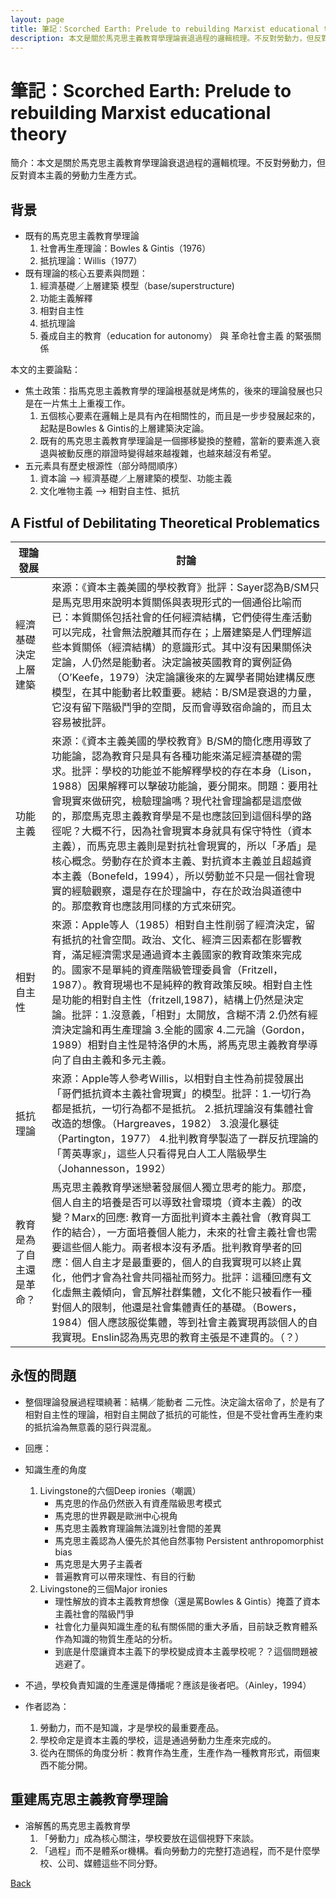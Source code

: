 ```yaml
---
layout: page
title: 筆記：Scorched Earth: Prelude to rebuilding Marxist educational theory
description: 本文是關於馬克思主義教育學理論衰退過程的邏輯梳理。不反對勞動力，但反對資本主義的勞動力生產方式。
---
```


# 筆記：Scorched Earth: Prelude to rebuilding Marxist educational theory

簡介：本文是關於馬克思主義教育學理論衰退過程的邏輯梳理。不反對勞動力，但反對資本主義的勞動力生產方式。

## 背景

* 既有的馬克思主義教育學理論
	1. 社會再生產理論：Bowles & Gintis（1976）
	2. 抵抗理論：Willis（1977）
* 既有理論的核心五要素與問題：
	1. 經濟基礎／上層建築 模型（base/superstructure) 
	2. 功能主義解釋
	3. 相對自主性
	4. 抵抗理論
	5. 養成自主的教育（education for autonomy） 與 革命社會主義 的緊張關係

本文的主要論點：

* 焦土政策：指馬克思主義教育學的理論根基就是烤焦的，後來的理論發展也只是在一片焦土上重複工作。
	1. 五個核心要素在邏輯上是具有內在相關性的，而且是一步步發展起來的，起點是Bowles & Gintis的上層建築決定論。
	2. 既有的馬克思主義教育學理論是一個挪移變換的整體，當新的要素進入衰退與被動反應的辯證時變得越來越複雜，也越來越沒有希望。
* 五元素具有歷史根源性（部分時間順序）
	1. 資本論 —> 經濟基礎／上層建築的模型、功能主義
	2. 文化唯物主義 —> 相對自主性、抵抗

## A Fistful of Debilitating Theoretical Problematics


| 理論發展                 | 討論                                                                                                                                                                                                                                                                                                                                                                                                                                                                                                                                                                                                                            |
|--------------------------|---------------------------------------------------------------------------------------------------------------------------------------------------------------------------------------------------------------------------------------------------------------------------------------------------------------------------------------------------------------------------------------------------------------------------------------------------------------------------------------------------------------------------------------------------------------------------------------------------------------------------------|
| 經濟基礎決定上層建築     | 來源：《資本主義美國的學校教育》批評：Sayer認為B/SM只是馬克思用來說明本質關係與表現形式的一個通俗比喻而已：本質關係包括社會的任何經濟結構，它們使得生產活動可以完成，社會無法脫離其而存在；上層建築是人們理解這些本質關係（經濟結構）的意識形式。其中沒有因果關係決定論，人仍然是能動者。決定論被英國教育的實例証偽（O’Keefe，1979）決定論讓後來的左翼學者開始建構反應模型，在其中能動者比較重要。總結：B/SM是衰退的力量，它沒有留下階級鬥爭的空間，反而會導致宿命論的，而且太容易被批評。                                                                                                                                      |
| 功能主義                 | 來源：《資本主義美國的學校教育》B/SM的簡化應用導致了功能論，認為教育只是具有各種功能來滿足經濟基礎的需求。批評：學校的功能並不能解釋學校的存在本身（Lison，1988）因果解釋可以擊破功能論，要分開來。問題：要用社會現實來做研究，檢驗理論嗎？現代社會理論都是這麼做的，那麼馬克思主義教育學是不是也應該回到這個科學的路徑呢？大概不行，因為社會現實本身就具有保守特性（資本主義），而馬克思主義則是對抗社會現實的，所以「矛盾」是核心概念。勞動存在於資本主義、對抗資本主義並且超越資本主義（Bonefeld，1994），所以勞動並不只是一個社會現實的經驗觀察，還是存在於理論中，存在於政治與道德中的。那麼教育也應該用同樣的方式來研究。 |
| 相對自主性               | 來源：Apple等人（1985）相對自主性削弱了經濟決定，留有抵抗的社會空間。政治、文化、經濟三因素都在影響教育，滿足經濟需求是通過資本主義國家的教育政策來完成的。國家不是單純的資產階級管理委員會（Fritzell，1987）。教育現場也不是純粹的教育政策反映。相對自主性是功能的相對自主性（fritzell,1987)，結構上仍然是決定論。批評：1.沒意義，「相對」太開放，含糊不清 2.仍然有經濟決定論和再生產理論 3.全能的國家 4.二元論（Gordon，1989）相對自主性是特洛伊的木馬，將馬克思主義教育學導向了自由主義和多元主義。                                                                                                                          |
| 抵抗理論                 | 來源：Apple等人參考Willis，以相對自主性為前提發展出「哥們抵抗資本主義社會現實」的模型。批評：1.一切行為都是抵抗，一切行為都不是抵抗。 2.抵抗理論沒有集體社會改造的想像。（Hargreaves，1982） 3.浪漫化暴徒（Partington，1977） 4.批判教育學製造了一群反抗理論的「菁英專家」，這些人只看得見白人工人階級學生（Johannesson，1992）                                                                                                                                                                                                                                                                                                 |
| 教育是為了自主還是革命？ | 馬克思主義教育學迷戀著發展個人獨立思考的能力。那麼，個人自主的培養是否可以導致社會環境（資本主義）的改變？Marx的回應: 教育一方面批判資本主義社會（教育與工作的結合），一方面培養個人能力，未來的社會主義社會也需要這些個人能力。兩者根本沒有矛盾。批判教育學者的回應：個人自主才是最重要的，個人的自我實現可以終止異化，他們才會為社會共同福祉而努力。批評：這種回應有文化虛無主義傾向，會瓦解社群集體，文化不能只被看作一種對個人的限制，他還是社會集體責任的基礎。（Bowers，1984）個人應該服從集體，等到社會主義實現再談個人的自我實現。Enslin認為馬克思的教育主張是不連貫的。（？）                                          |

## 永恆的問題

* 整個理論發展過程環繞著：結構／能動者 二元性。決定論太宿命了，於是有了相對自主性的理論，相對自主開啟了抵抗的可能性，但是不受社會再生產約束的抵抗淪為無意義的惡行與混亂。

* 回應：

* 知識生產的角度
	1. Livingstone的六個Deep ironies（嘲諷）  
		* 馬克思的作品仍然嵌入有資產階級思考模式
		* 馬克思的世界觀是歐洲中心視角
		* 馬克思主義教育理論無法識別社會間的差異
		* 馬克思主義認為人優先於其他自然事物 Persistent anthropomorphist bias 
		* 馬克思是大男子主義者
		* 普遍教育可以帶來理性、有目的行動
	2. Livingstone的三個Major ironies
		* 理性解放的資本主義教育想像（還是罵Bowles & Gintis）掩蓋了資本主義社會的階級鬥爭
		* 社會化力量與知識生產的私有關係間的重大矛盾，目前缺乏教育體系作為知識的物質生產站的分析。
		* 到底是什麼讓資本主義下的學校變成資本主義學校呢？？這個問題被逃避了。
* 不過，學校負責知識的生產還是傳播呢？應該是後者吧。（Ainley，1994）
* 作者認為：
	1. 勞動力，而不是知識，才是學校的最重要產品。
	2. 學校命定是資本主義的學校，這是通過勞動力生產來完成的。
	3. 從內在關係的角度分析：教育作為生產，生產作為一種教育形式，兩個東西不能分開。

## 重建馬克思主義教育學理論
* 溶解舊的馬克思主義教育學
	1. 「勞動力」成為核心關注，學校要放在這個視野下來談。
	2. 「過程」而不是體系or機構。看向勞動力的完整打造過程，而不是什麼學校、公司、媒體這些不同分野。

[Back](https://b614103080.github.io/)
